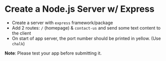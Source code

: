 # Create a Node.js Server w/ Express

 - Create a server with `express` framework/package
 - Add 2 routes: `/` (homepage) & `contact-us` and send some text content to the client
 - On start of app server, the port number should be printed in yellow. (Use `chalk`)

**Note**: Please test your app before submitting it.

